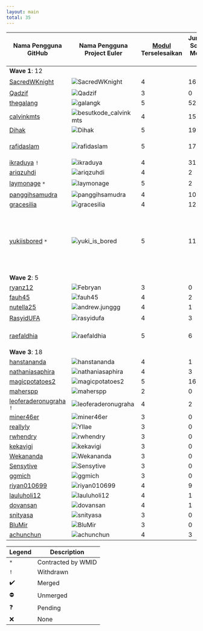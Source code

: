 ```yaml
---
layout: main
total: 35
---
```

| Nama Pengguna GitHub                                  | Nama Pengguna Project Euler                                             | [Modul](http://wikimedia-id.github.io/besutkode/modul.html)  Terselesaikan | Jumlah Solusi Modul 4 | Tantangan Besut |
| ----------------------------------------------------- | ----------------------------------------------------------------------- | --------------------------------- | ------------------- | --------------- |
| **Wave 1**: 12
| [SacredWKnight](https://github.com/sacredwknight)     | ![SacredWKnight](http://projecteuler.net/profile/SacredWKnight.png)     | 4 | 16 | [loklak_server/pull/844](https://github.com/loklak/loklak_server/pull/844)&#160;✔️ |
| [Qadzif](https://github.com/Qadzif)                   | ![Qadzif](http://projecteuler.net/profile/Qadzif.png)                   | 3 | 0  | ❌ |
| [thegalang](https://github.com/thegalang)  | ![galangk](http://projecteuler.net/profile/galangk.png)                 | 5 | 52 | ❌ |
| [calvinkmts](https://github.com/calvinkmts)           | ![besutkode_calvinkmts](http://projecteuler.net/profile/besutkode_calvinkmts.png) | 4 | 15 | ❌ |
| [Dihak](https://github.com/dihak)                     | ![Dihak](http://projecteuler.net/profile/Dihak.png)                     | 5 | 19 | ❌ |
| [rafidaslam](https://github.com/rafidaslam)           | ![rafidaslam](http://projecteuler.net/profile/rafidaslam.png)           | 5 | 17 | [loklak_python_api/pull/57](https://github.com/loklak/loklak_python_api/pull/57)&#160;✔️ <br> [coala-bears/pull/958](https://github.com/coala/coala-bears/pull/948) ✔️ |
| [ikraduya](https://github.com/ikraduya) `!`           | ![ikraduya](http://projecteuler.net/profile/ikraduya.png)               | 4 | 31 | ❌ |
| [ariqzuhdi](https://github.com/ariqzuhdi/besutkode/)  | ![ariqzuhdi](http://projecteuler.net/profile/ariqzuhdi.png)             | 4 | 2  | ❌ |
| [laymonage](https://github.com/laymonage) `*`         | ![laymonage](http://projecteuler.net/profile/laymonage.png)             | 5 | 2  | [loklak_python_api/pull/56](https://github.com/loklak/loklak_python_api/pull/56)&#160;✔️ |
| [panggihsamudra](https://github.com/panggihsamudra)   | ![panggihsamudra](http://projecteuler.net/profile/panggihsamudra.png)   | 4 | 10 | ❌ |
| [gracesilia](https://github.com/gracesilia)           | ![gracesilia](http://projecteuler.net/profile/gracesilia.png)           | 4 | 12 | ❌ |
| [yukiisbored](https://github.com/yukiisbored) `*`     | ![yuki_is_bored](http://projecteuler.net/profile/yuki_is_bored.png)     | 5 | 11 | [loklak_api_go/pull/6](https://github.com/loklak/loklak_api_go/pull/6)&#160;✔️ <br> [loklak_api_go/pull/7](https://github.com/loklak/loklak_api_go/pull/7) ✔️ <br> [loklak_api_go/pull/8](https://github.com/loklak/loklak_api_go/pull/8) ✔️ <br> [loklak_server/pull/850](https://github.com/loklak/loklak_server/pull/850) ❓ <br> [loklak_server/pull/851](https://github.com/loklak/loklak_server/pull/851) ❓ <br> [loklak_server/pull/852](https://github.com/loklak/loklak_server/pull/852) ❓ |
| **Wave 2**: 5
| [ryanz12](https://github.com/ryanz12)                 | ![Febryan](http://projecteuler.net/profile/Febryan.png)                 | 3 | 0  | ❌ |
| [fauh45](https://github.com/fauh45)                   | ![fauh45](http://projecteuler.net/profile/fauh45.png)                   | 4 | 2  | ❌ |
| [nutella25](https://github.com/nutella25)             | ![andrew.junggg](http://projecteuler.net/profile/andrew.junggg.png)     | 4 | 1  | ❌ |
| [RasyidUFA](https://github.com/rasyidufa)             | ![rasyidufa](http://projecteuler.net/profile/rasyidufa.png)             | 4 | 3  | [loklak_api_go/pull/9](https://github.com/loklak/loklak_api_go/pull/9)&#160;✔️ |
| [raefaldhia](https://github.com/raefaldhia)           | ![raefaldhia](http://projecteuler.net/profile/raefaldhia.png)           | 5 | 6  | [loklak_dotnet_wrapper/pull/3](https://github.com/loklak/loklak_dotnet_wrapper/pull/3)&#160;✔️ <br> [loklak_dotnet_wrapper/pull/4](https://github.com/loklak/loklak_dotnet_wrapper/pull/4) ✔️ |
| **Wave 3**: 18
| [hanstananda](https://github.com/hanstananda)         | ![hanstananda](http://projecteuler.net/profile/hanstananda.png)         | 4 | 1  | ❌ |
| [nathaniasaphira](https://github.com/nathaniasaphira) | ![nathaniasaphira](http://projecteuler.net/profile/nathaniasaphira.png) | 4 | 3  | ❌ |
| [magicpotatoes2](https://github.com/magicpotatoes2)   | ![magicpotatoes2](http://projecteuler.net/profile/magicpotatoes2.png)   | 5 | 16 | ❌ |
| [maherspp](https://github.com/maherspp)               | ![maherspp](http://projecteuler.net/profile/maherspp.png)               | 2 | 0  | ❌ |
| [leoferaderonugraha](https://github.com/leoferaderonugraha) `!` | ![leoferaderonugraha](http://projecteuler.net/profile/leoferaderonugraha.png) | 4 | 2 | ❌ |
| [miner46er](https://github.com/miner46er)             | ![miner46er](http://projecteuler.net/profile/miner46er.png)             | 3 | 0  | ❌ |
| [reallyly](https://github.com/reallyly)               | ![Yllae](http://projecteuler.net/profile/Yllae.png)                     | 3 | 0  | ❌ |
| [rwhendry](https://github.com/rwhendry)               | ![rwhendry](http://projecteuler.net/profile/rwhendry.png)               | 3 | 0  | ❌ |
| [kekavigi](https://github.com/kekavigi)               | ![kekavigi](http://projecteuler.net/profile/kekavigi.png)               | 3 | 0  | ❌ |
| [Wekananda](https://github.com/wekananda/)            | ![Wekananda](http://projecteuler.net/profile/Wekananda.png)             | 3 | 0  | ❌ |
| [Sensytive](https://github.com/Sensytive/)            | ![Sensytive](http://projecteuler.net/profile/Sensytive.png)             | 3 | 0  | ❌ |
| [ggmich](https://github.com/ggmich/)                  | ![ggmich](http://projecteuler.net/profile/ggmich.png)                   | 3 | 0  | ❌ |
| [riyan010699](https://github.com/riyan010699/)        | ![riyan010699](http://projecteuler.net/profile/riyan010699.png)         | 4 | 9  | ❌ |
| [lauluholi12](https://github.com/lauluholi12/)        | ![lauluholi12](http://projecteuler.net/profile/lauluholi12.png)         | 4 | 1  | ❌ |
| [dovansan](https://github.com/dovansan/)              | ![dovansan](http://projecteuler.net/profile/dovansan.png)               | 4 | 1  | ❌ |
| [snityasa](https://github.com/snityasa)               | ![snityasa](http://projecteuler.net/profile/snityasa.png)               | 3 | 0  | ❌ |
| [BluMir](https://github.com/blumir/)                  | ![BluMir](http://projecteuler.net/profile/BluMir.png)                   | 3 | 0  | ❌ |
| [achunchun](https://github.com/achunchun/)            | ![achunchun](http://projecteuler.net/profile/achunchun.png)             | 4 | 3  | ❌ |

| Legend | Description |
| ------ | ---- |
| `*` | Contracted by WMID |
| `!` | Withdrawn |
| ✔️ | Merged |
| ⛔️ | Unmerged |
| ❓ | Pending |
| ❌ | None |
